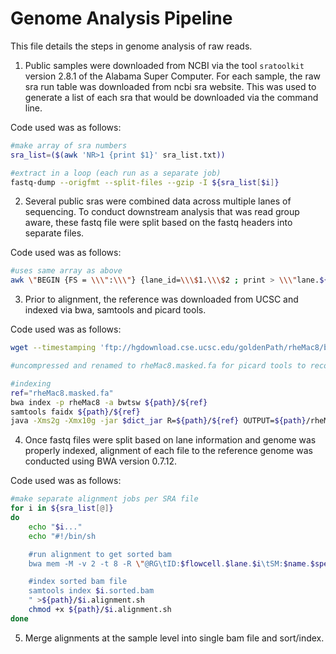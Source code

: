 # Genome Analysis Pipeline 

This file details the steps in genome analysis of raw reads. 

1. Public samples were downloaded from NCBI via the tool `sratoolkit` version 2.8.1 of the Alabama Super Computer. For each sample, the raw sra run table was downloaded from ncbi sra website. This was used to generate a list of each sra that would be downloaded via the command line.

Code used was as follows:
```sh
#make array of sra numbers
sra_list=($(awk 'NR>1 {print $1}' sra_list.txt))

#extract in a loop (each run as a separate job)
fastq-dump --origfmt --split-files --gzip -I ${sra_list[$i]}
```

2. Several public sras were combined data across multiple lanes of sequencing. To conduct downstream analysis that was read group aware, these fastq file were split based on the fastq headers into separate files. 

Code used was as follows:
```sh
#uses same array as above
awk \"BEGIN {FS = \\\":\\\"} {lane_id=\\\$1.\\\$2 ; print > \\\"lane.${sra_list[${i}]}.\\\"lane_id\\\".fastq\\\" ; for (i = 1; i <= 3; i++) {getline ; print > \\\"lane.${sra_list[${i}]}.\\\"lane_id\\\".fastq\\\"}}\" ${sra_list[${i}]}.fastq
```

3. Prior to alignment, the reference was downloaded from UCSC and indexed via bwa, samtools and picard tools. 

Code used was as follows:
```sh
wget --timestamping 'ftp://hgdownload.cse.ucsc.edu/goldenPath/rheMac8/bigZips/rheMac8.fa.masked.gz' -O rheMac8.fa.masked.gz

#uncompressed and renamed to rheMac8.masked.fa for picard tools to recognize fasta file extension

#indexing
ref="rheMac8.masked.fa"
bwa index -p rheMac8 -a bwtsw ${path}/${ref}
samtools faidx ${path}/${ref}
java -Xms2g -Xmx10g -jar $dict_jar R=${path}/${ref} OUTPUT=${path}/rheMac8.masked.dict
```

4. Once fastq files were split based on lane information and genome was properly indexed, alignment of each file to the reference genome was conducted using BWA version 0.7.12. 

Code used was as follows:
```sh
#make separate alignment jobs per SRA file
for i in ${sra_list[@]}
do
    echo "$i..."
    echo "#!/bin/sh

    #run alignment to get sorted bam
    bwa mem -M -v 2 -t 8 -R \"@RG\tID:$flowcell.$lane.$i\tSM:$name.$species\tPU:$flowcell.$lane.$sample\tPL:Illumina\tLB:$library\" rheMac8 ${i}.fastq.gz  | samtools view -Sb | samtools sort - -@ 8 -m 2GB  >$i.sorted.bam

    #index sorted bam file
    samtools index $i.sorted.bam
    " >${path}/$i.alignment.sh
    chmod +x ${path}/$i.alignment.sh
done
```

5. Merge alignments at the sample level into single bam file and sort/index.
